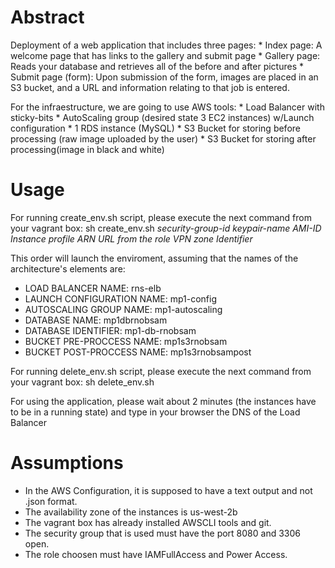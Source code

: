# Abstract

Deployment of a web application that includes three pages:
	* Index page: A welcome page that has links to the gallery and submit page
	* Gallery page: Reads your database and retrieves all of the before and after pictures
	* Submit page (form): Upon submission of the form, images are placed in an S3 bucket, and a URL and information relating to that job is entered.

For the infraestructure, we are going to use AWS tools:
	* Load Balancer with sticky-bits
	* AutoScaling group (desired state 3 EC2 instances) w/Launch configuration
	* 1 RDS instance (MySQL)
	* S3 Bucket for storing before processing (raw image uploaded by the user)
	* S3 Bucket for storing after processing(image in black and white)

# Usage

For running create_env.sh script, please execute the next command from your vagrant box: sh create_env.sh *security-group-id* *keypair-name* *AMI-ID* *Instance profile ARN URL from the role* *VPN zone Identifier*

This order will launch the enviroment, assuming that the names of the architecture's elements are:
* LOAD BALANCER NAME: rns-elb
* LAUNCH CONFIGURATION NAME: mp1-config
* AUTOSCALING GROUP NAME: mp1-autoscaling
* DATABASE NAME: mp1dbrnobsam
* DATABASE IDENTIFIER: mp1-db-rnobsam
* BUCKET PRE-PROCCESS NAME: mp1s3rnobsam
* BUCKET POST-PROCCESS NAME: mp1s3rnobsampost

For running delete_env.sh script, please execute the next command from your vagrant box: sh delete_env.sh

For using the application, please wait about 2 minutes (the instances have to be in a running state) and type in your browser the DNS of the Load Balancer

# Assumptions

- In the AWS Configuration, it is supposed to have a text output and not .json format.
- The availability zone of the instances is us-west-2b
- The vagrant box has already installed AWSCLI tools and git.
- The security group that is used must have the port 8080 and 3306 open.
- The role choosen must have IAMFullAccess and Power Access.

